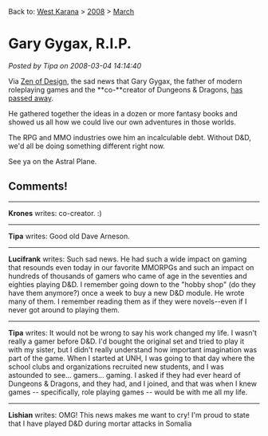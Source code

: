 Back to: [West Karana](/posts/westkarana.md) > [2008](/posts/2008/westkarana.md) > [March](./westkarana.md)
# Gary Gygax, R.I.P.

*Posted by Tipa on 2008-03-04 14:14:40*

Via [Zen of Design](http://www.zenofdesign.com/?p=1019), the sad news that Gary Gygax, the father of modern roleplaying games and the **co-**creator of Dungeons & Dragons, [has passed away](http://www.freeyabb.com/phpbb/viewtopic.php?t=4373&mforum=trolllordgames).

He gathered together the ideas in a dozen or more fantasy books and showed us all how we could live our own adventures in those worlds.

The RPG and MMO industries owe him an incalculable debt. Without D&D, we'd all be doing something different right now.

See ya on the Astral Plane.

## Comments!

---

**Krones** writes: co-creator. :)

---

**Tipa** writes: Good old Dave Arneson.

---

**Lucifrank** writes: Such sad news. He had such a wide impact on gaming that resounds even today in our favorite MMORPGs and such an impact on hundreds of thousands of gamers who came of age in the seventies and eighties playing D&D. I remember going down to the "hobby shop" (do they have them anymore?) once a week to buy a new D&D module. He wrote many of them. I remember reading them as if they were novels--even if I never got around to playing them.

---

**Tipa** writes: It would not be wrong to say his work changed my life. I wasn't really a gamer before D&D. I'd bought the original set and tried to play it with my sister, but I didn't really understand how important imagination was part of the game. When I started at UNH, I was going to that day where the school clubs and organizations recruited new students, and I was astounded to see... gamers... gaming. I asked if they had ever heard of Dungeons & Dragons, and they had, and I joined, and that was when I knew games -- specifically, role playing games -- would be with me all my life.

---

**Lishian** writes: OMG! This news makes me want to cry! I'm proud to state that I have played D&D during mortar attacks in Somalia


